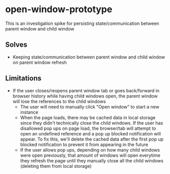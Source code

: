 # open-window-prototype

This is an investigation spike for persisting state/communication between parent window and child window

## Solves

- Keeping state/communication between parent window and child window on parent window refresh

## Limitations

- If the user closes/reopens parent window tab or goes back/forward in browser history while having child windows open, the parent window will lose the references to the child windows
  - The user will need to manually click "Open window" to start a new instance
  - When the page loads, there may be cached data in local storage since they didn't technically close the child windows. If the user has disallowed pop ups on page load, the browser/tab will attempt to open an undefined reference and a pop up blocked notification will appear. To fix this, we'll delete the cached data after the first pop up blocked notification to prevent it from appearing in the future
  - If the user allows pop ups, depending on how many child windows were open previously, that amount of windows will open everytime they refresh the page until they manually close all the child windows (deleting them from local storage)
